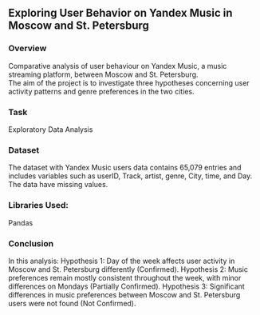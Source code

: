 ## Exploring User Behavior on Yandex Music in Moscow and St. Petersburg


### Overview
Comparative analysis of user behaviour on Yandex Music, a music streaming platform, between Moscow and St. Petersburg.  
The aim of the project is to investigate three hypotheses concerning user activity patterns and genre preferences in the two cities.
### Task
Exploratory Data Analysis
### Dataset
The dataset with Yandex Music users data contains 65,079 entries and includes variables such as userID, Track, artist, genre, City, time, and Day.   
The data have missing values.
### Libraries Used:
Pandas

### Conclusion
In this analysis:
Hypothesis 1: Day of the week affects user activity in Moscow and St. Petersburg differently (Confirmed).
Hypothesis 2: Music preferences remain mostly consistent throughout the week, with minor differences on Mondays (Partially Confirmed).
Hypothesis 3: Significant differences in music preferences between Moscow and St. Petersburg users were not found (Not Confirmed).

